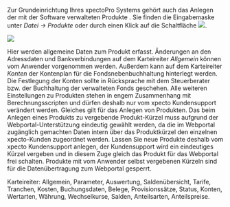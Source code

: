 Zur Grundeinrichtung Ihres xpectoPro Systems gehört auch das Anlegen der mit der Software verwalteten Produkte . Sie finden die Eingabemaske unter *Datei → Produkte* oder durch einen Klick auf die Schaltfläche ![](http://xpecto.github.io/docs/img/img_1425984359021.png).

![](http://xpecto.github.io/docs/img/img_1425985199858.png)

Hier werden allgemeine Daten zum Produkt erfasst. Änderungen an den Adressdaten und Bankverbindungen auf dem Karteireiter *Allgemein* können vom Anwender vorgenommen werden. Außerdem kann auf dem Karteireiter *Konten* der Kontenplan für die Fondsnebenbuchhaltung hinterlegt werden. Die Festlegung der Konten sollte in Rücksprache mit dem Steuerberater bzw. der Buchhaltung der verwalteten Fonds geschehen. Alle weiteren Einstellungen zu Produkten stehen in engem Zusammenhang mit Berechnungsscripten und dürfen deshalb nur vom xpecto Kundensupport verändert werden. Gleiches gilt für das Anlegen von Produkten. Das beim Anlegen eines Produkts zu vergebende Produkt-Kürzel muss aufgrund der Webportal-Unterstützung eindeutig gewählt werden, da die im Webportal zugänglich gemachten Daten intern über das Produktkürzel
den einzelnen xpecto-Kunden zugeordnet werden. Lassen Sie neue Produkte deshalb vom xpecto Kundensupport anlegen, der Kundensupport wird ein eindeutiges Kürzel vergeben und in diesem Zuge gleich das Produkt für das Webportal frei schalten. Produkte mit vom Anwender selbst vergebenen Kürzeln
sind für die Datenübertragung zum Webportal gesperrt. 

Karteireiter: Allgemein, Parameter, Auswertung, Saldenübersicht, Tarife, Tranchen, Kosten, Buchungsdaten, Belege, Provisionssätze, Status, Konten, Wertarten, Währung, Wechselkurse, Salden, Anteilsarten, Anteilspreise. 